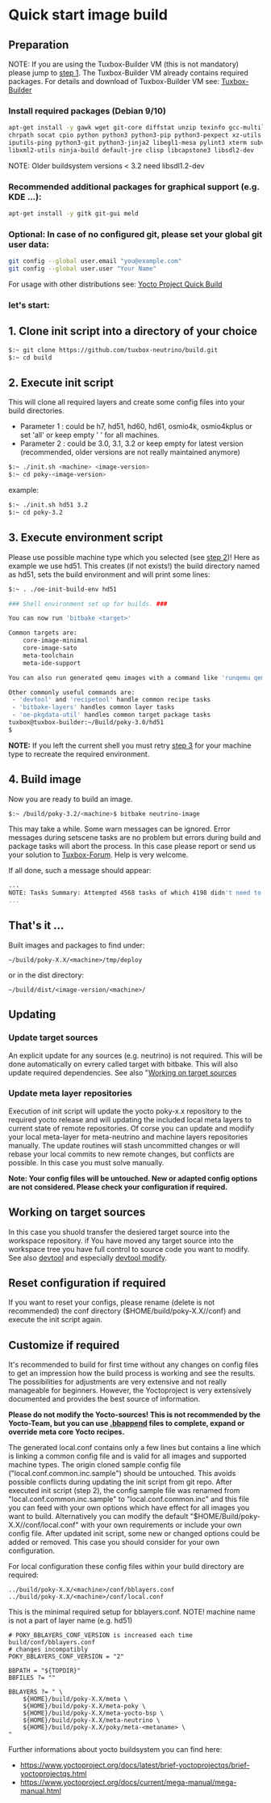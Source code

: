 # Quick start image build #

## Preparation
NOTE: If you are using the Tuxbox-Builder VM (this is not mandatory) please jump to [step 1](#1-clone-init-script-into-a-directory-of-your-choice). The Tuxbox-Builder VM already contains required packages.
For details and download of Tuxbox-Builder VM see: [Tuxbox-Builder](https://sourceforge.net/projects/n4k/files/Tuxbox-Builder)

### Install required packages (Debian 9/10)
```bash
apt-get install -y gawk wget git-core diffstat unzip texinfo gcc-multilib build-essential \
chrpath socat cpio python python3 python3-pip python3-pexpect xz-utils debianutils \
iputils-ping python3-git python3-jinja2 libegl1-mesa pylint3 xterm subversion locales-all \
libxml2-utils ninja-build default-jre clisp libcapstone3 libsdl2-dev
```
NOTE: Older buildsystem versions < 3.2 need libsdl1.2-dev

### Recommended additional packages for graphical support (e.g. KDE ...):
```bash
apt-get install -y gitk git-gui meld
```

### Optional: In case of no configured git, please set your global git user data:
```bash
git config --global user.email "you@example.com"
git config --global user.user "Your Name"
```

For usage with other distributions see: [Yocto Project Quick Build](https://www.yoctoproject.org/docs/latest/brief-yoctoprojectqs/brief-yoctoprojectqs.html)

### let's start:

## 1. Clone init script into a directory of your choice
```bash
$:~ git clone https://github.com/tuxbox-neutrino/build.git
$:~ cd build
```

## 2. Execute init script
This will clone all required layers and create some config files into your build directories.
* Parameter 1 <machine>: could be h7, hd51, hd60, hd61, osmio4k, osmio4kplus or set 'all' or keep empty ' ' for all machines.
* Parameter 2 <image-version>: could be 3.0, 3.1, 3.2 or keep empty for latest version (recommended, older versions are not really maintained anymore)
```bash
$:~ ./init.sh <machine> <image-version>
$:~ cd poky-<image-version>
```
example:
```bash
$:~ ./init.sh hd51 3.2
$:~ cd poky-3.2
```

## 3. Execute environment script
Please use possible machine type which you selected (see [step 2](#2-execute-init-script))! Here as example we use hd51.
This creates (if not exists!) the build directory named as hd51, sets the build environment and will print some lines:
```bash
$:~ . ./oe-init-build-env hd51

### Shell environment set up for builds. ###

You can now run 'bitbake <target>'

Common targets are:
    core-image-minimal
    core-image-sato
    meta-toolchain
    meta-ide-support

You can also run generated qemu images with a command like 'runqemu qemux86'

Other commonly useful commands are:
 - 'devtool' and 'recipetool' handle common recipe tasks
 - 'bitbake-layers' handles common layer tasks
 - 'oe-pkgdata-util' handles common target package tasks
tuxbox@tuxbox-builder:~/Build/poky-3.0/hd51
$
```
**NOTE:** If you left the current shell you must retry [step 3](#3-execute-environment-script) for your machine type to recreate the required environment.

## 4. Build image
Now you are ready to build an image.
```bash
$:~ /build/poky-3.2/<machine>$ bitbake neutrino-image
```
This may take a while. Some warn messages can be ignored. Error messages during setscene tasks are no problem but errors during build and package tasks will abort the process. In this case please report or send us your solution to [Tuxbox-Forum](https://forum.tuxbox-neutrino.org/forum/viewforum.php?f=77). Help is very welcome.

If all done, such a message should appear:
```bash
...
NOTE: Tasks Summary: Attempted 4568 tasks of which 4198 didn't need to be rerun and all succeeded.
...
```
## That's it ...

Built images and packages to find under:
```
~/build/poky-X.X/<machine>/tmp/deploy
```
or in the dist directory:
```
~/build/dist/<image-version/<machine>/
```

## Updating

### Update target sources
An explicit update for any sources (e.g. neutrino) is not required. This will be done automatically on evrery called target with bitbake. This will also update required dependencies. See also "[Working on target sources](#working-on-target-sources)

### Update meta layer repositories
Execution of init script will update the yocto poky-x.x repository to the required yocto release and will updating the included local meta layers to current
state of remote repositories. Of corse you can update and modiify your local meta-layer for meta-neutrino and machine layers repositories manually. The update routines will stash uncommitted changes or will rebase your local commits to new remote changes, but conflicts are possible. In this case you must solve manually.

**Note: Your config files will be untouched. New or adapted config options are not considered. Please check your configuration if required.**

## Working on target sources
In this case you shuold transfer the desiered target source into the workspace repository.
if You have moved any target source into the workspace tree you have full control to source code you want to modify. See also [devtool](https://www.yoctoproject.org/docs/current/mega-manual/mega-manual.html#using-devtool-in-your-sdk-workflow) and especially [devtool modify](https://www.yoctoproject.org/docs/current/mega-manual/mega-manual.html#sdk-devtool-use-devtool-modify-to-modify-the-source-of-an-existing-component). 

## Reset configuration if required
If you want to reset your configs, please rename (delete is not recommended) the conf directory ($HOME/build/poky-X.X/<machine>/conf) and execute the init script again.


## Customize if required
It's recommended to build for first time without any changes on config files to get an impression how the build process is working and see the results.
The possibilities for adjustments are very extensive and not really manageable for beginners. However, the Yoctoproject is very 
extensively documented and provides the best source of information.
	
**Please do not modify the Yocto-sources! This is not recommended by the Yocto-Team, but you can use [.bbappend](https://www.yoctoproject.org/docs/current/mega-manual/mega-manual.html#using-bbappend-files) files to complete, expand or override meta core Yocto recipes.**

The generated local.conf contains only a few lines but contains a line which is linking a common config file and is valid for all images and supported machine types. The origin cloned sample config file ("local.conf.common.inc.sample") should be untouched. This avoids possible conflicts during updating the init script from git repo. After executed init script (step 2), the config sample file was renamed from "local.conf.common.inc.sample" to "local.conf.common.inc" and this file you can feed with your own options which have effect for all images you want to build.
Alternatively you can modify the default "$HOME/Build/poky-X.X/<machine>/conf/local.conf" with your own requirements or include your own config file. After updated init script, some new or changed options could be added or removed. This case you should consider for your own configuration.

For local configuration these config files within your build directory are required:
```
../build/poky-X.X/<machine>/conf/bblayers.conf
../build/poky-X.X/<machine>/conf/local.conf
```

This is the minimal required setup for bblayers.conf. 
NOTE! machine name is not a part of layer name (e.g. hd51) 

```bitbake
# POKY_BBLAYERS_CONF_VERSION is increased each time build/conf/bblayers.conf
# changes incompatibly
POKY_BBLAYERS_CONF_VERSION = "2"

BBPATH = "${TOPDIR}"
BBFILES ?= ""

BBLAYERS ?= " \
  	${HOME}/build/poky-X.X/meta \
  	${HOME}/build/poky-X.X/meta-poky \
  	${HOME}/build/poky-X.X/meta-yocto-bsp \
	${HOME}/build/poky-X.X/meta-neutrino \
	${HOME}/build/poky-X.X/poky/meta-<metaname> \
"
```  
Further informations about yocto buildsystem you can find here:

* https://www.yoctoproject.org/docs/latest/brief-yoctoprojectqs/brief-yoctoprojectqs.html
* https://www.yoctoproject.org/docs/current/mega-manual/mega-manual.html
